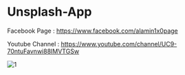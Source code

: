 # Unsplash-App

Facebook Page : https://www.facebook.com/alamin1x0page

Youtube Channel : https://www.youtube.com/channel/UC9-70ntuFavnwi88IMVTGSw


![1](https://user-images.githubusercontent.com/55847412/119290402-44b3f180-bc6e-11eb-8e1c-72b33bbee771.png)

